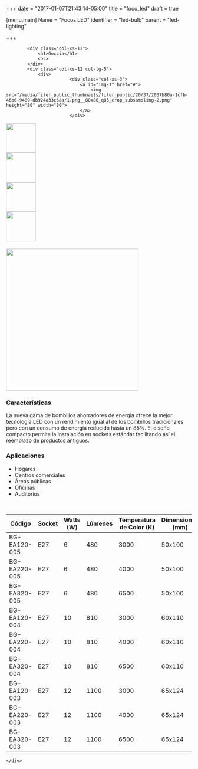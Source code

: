 +++
date = "2017-01-07T21:43:14-05:00"
title = "foco_led"
draft = true

[menu.main]
Name = "Focos LED"
identifier = "led-bulb"
parent = "led-lighting"

+++

            
<div class="row">
        
            <div class="col-xs-12">
                <h1>Goccia</h1>
                <hr>
            </div>
            <div class="col-xs-12 col-lg-5">
                <div>
                            <div class="col-xs-3">
                                <a id="img-1" href="#">
                                    <img src="/media/filer_public_thumbnails/filer_public/20/37/2037b80a-1cfb-46b6-9489-db924a33c6aa/1.png__80x80_q85_crop_subsampling-2.png" height="80" width="80">
                                </a>
                            </div>
<img src="/media/filer_public_thumbnails/filer_public/20/37/2037b80a-1cfb-46b6-9489-db924a33c6aa/1.png__400x400_q85_subsampling-2.png" style="display: none;">
                            <div class="col-xs-3">
                                <a id="img-2" href="#">
                                    <img src="/media/filer_public_thumbnails/filer_public/f6/a3/f6a33641-2a51-4c14-a838-62575fc8eea4/2.png__80x80_q85_crop_subsampling-2.png" height="80" width="80">
                                </a>
                            </div>
<img src="/media/filer_public_thumbnails/filer_public/f6/a3/f6a33641-2a51-4c14-a838-62575fc8eea4/2.png__400x400_q85_subsampling-2.png" style="display: none;">
                            <div class="col-xs-3">
                                <a id="img-3" href="#">
                                    <img src="/media/filer_public_thumbnails/filer_public/76/be/76be78be-4f38-4a84-81de-e3ae92590277/3.png__80x80_q85_crop_subsampling-2.png" height="80" width="80">
                                </a>
                            </div>
<img src="/media/filer_public_thumbnails/filer_public/76/be/76be78be-4f38-4a84-81de-e3ae92590277/3.png__400x400_q85_subsampling-2.png" style="display: none;">
                            <div class="col-xs-3">
                                <a id="img-4" href="#">
                                    <img src="/media/filer_public_thumbnails/filer_public/fe/d3/fed35c74-e80a-45da-ae93-34095233bc67/4.png__80x80_q85_crop_subsampling-2.png" height="80" width="80">
                                </a>
                            </div>
<img src="/media/filer_public_thumbnails/filer_public/fe/d3/fed35c74-e80a-45da-ae93-34095233bc67/4.png__400x400_q85_subsampling-2.png" style="display: none;">
                            <div class="col-xs-3">
                                <a id="img-5" href="#">
                                    <img src="/media/filer_public_thumbnails/filer_public/a5/6c/a56c902e-e11d-44e0-a3ba-124772e2fd3e/5.png__80x80_q85_crop_subsampling-2.png" height="80" width="80">
                                </a>
                            </div>
<img src="/media/filer_public_thumbnails/filer_public/a5/6c/a56c902e-e11d-44e0-a3ba-124772e2fd3e/5.png__400x400_q85_subsampling-2.png" style="display: none;">
                </div>
                <div class="col-xs-12" style="height: 20px"></div>
                <img id="curr-img" src="/media/filer_public_thumbnails/filer_public/f6/a3/f6a33641-2a51-4c14-a838-62575fc8eea4/2.png__400x400_q85_subsampling-2.png" height="384" width="359">
            </div>
            <div class="col-xs-12 col-lg-7">
                <p></p><h3>Características</h3>

<p>La nueva gama de bombillos ahorradores de energía ofrece la mejor tecnología LED con un rendimiento igual al de los bombillos tradicionales pero con un consumo de energía reducido hasta un 85%. El diseño compacto permite la instalación en sockets estándar facilitando así el reemplazo de productos antiguos.</p>

<h3>Aplicaciones</h3>

<ul>
    <li>Hogares</li>
    <li>Centros comerciales</li>
    <li>Áreas públicas</li>
    <li>Oficinas</li>
    <li>Auditorios</li>
</ul>

<p>&nbsp;</p>

<table class="table table-hover text-center" style="width: 100%;" cellpadding="1" cellspacing="1">
    <thead>
        <tr>
            <th scope="col">Código</th>
            <th scope="col">Socket</th>
            <th scope="col">Watts (W)</th>
            <th scope="col">Lúmenes</th>
            <th scope="col">Temperatura de Color (K)</th>
            <th scope="col">Dimensiones (mm)</th>
        </tr>
    </thead>
    <tbody>
        <tr>
            <td>BG-EA120-005</td>
            <td>E27</td>
            <td>6</td>
            <td>480</td>
            <td>3000</td>
            <td>50x100</td>
        </tr>
        <tr>
            <td>BG-EA220-005</td>
            <td>E27</td>
            <td>6</td>
            <td>480</td>
            <td>4000</td>
            <td>50x100</td>
        </tr>
        <tr>
            <td>BG-EA320-005</td>
            <td>E27</td>
            <td>6</td>
            <td>480</td>
            <td>6500</td>
            <td>50x100</td>
        </tr>
        <tr>
            <td>BG-EA120-004</td>
            <td>E27</td>
            <td>10</td>
            <td>810</td>
            <td>3000</td>
            <td>60x110</td>
        </tr>
        <tr>
            <td>BG-EA220-004</td>
            <td>E27</td>
            <td>10</td>
            <td>810</td>
            <td>4000</td>
            <td>60x110</td>
        </tr>
        <tr>
            <td>BG-EA320-004</td>
            <td>E27</td>
            <td>10</td>
            <td>810</td>
            <td>6500</td>
            <td>60x110</td>
        </tr>
        <tr>
            <td>BG-EA120-003</td>
            <td>E27</td>
            <td>12</td>
            <td>1100</td>
            <td>3000</td>
            <td>65x124</td>
        </tr>
        <tr>
            <td>BG-EA220-003</td>
            <td>E27</td>
            <td>12</td>
            <td>1100</td>
            <td>4000</td>
            <td>65x124</td>
        </tr>
        <tr>
            <td>BG-EA320-003</td>
            <td>E27</td>
            <td>12</td>
            <td>1100</td>
            <td>6500</td>
            <td>65x124</td>
        </tr>
    </tbody>
</table><p></p>
            </div>
        
    </div>
